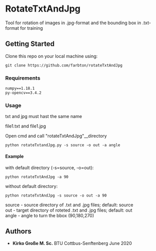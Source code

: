 # RotateTxtAndJpg

Tool for rotation of images in .jpg-format and 
the bounding box in .txt-format for training 

## Getting Started

Clone this repo on your local machine using: 
	
	git clone https://github.com/farbton/rotateTxtAndJpg


### Requirements

	numpy==1.18.1
	py-opencv==3.4.2


### Usage

txt and jpg must hast the same name

file1.txt and file1.jpg

Open cmd and call "rotateTxtAndJpg"__directory

```
python rotateTxtandJpg.py -s source -o out -a angle
```


#### Example


with default directory (-s=source, -o=out):

	python rotateTxtAndJpg -a 90

without default directory:
			
	python rotateTxtAndJpg -s source -o out -a 90

source - source directory of .txt and .jpg files; default: source  <br/>
out    - target directory of roteted .txt and .jpg files; default: out <br/>
angle  - angle to turn the bbox (90,180,270)


## Authors

* **Kirko Große M. Sc.** BTU Cottbus-Senftenberg  June 2020 


